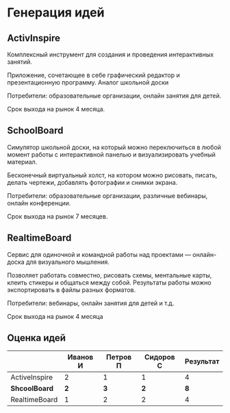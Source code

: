 # Генерация идей
## ActivInspire
Комплексный инструмент для создания и проведения интерактивных занятий.

Приложение, сочетающее в себе графический редактор и презентационную программу. Аналог школьной доски

Потребители: образовательные организации, онлайн занятия для детей.

Срок выхода на рынок 4 месяца.
## SchoolBoard
Симулятор школьной доски, на который можно переключиться в любой момент работы с интерактивной панелью и визуализировать учебный материал.

Бесконечный виртуальный холст, на котором можно рисовать, писать, делать чертежи, добавлять фотографии и снимки экрана.

Потребители: образовательные организации, различные вебинары, онлайн конференции.

Срок выхода на рынок 7 месяцев.
## RealtimeBoard
Сервис для одиночной и командной работы над проектами — онлайн-доска для визуального мышления. 

Позволяет работать совместно, рисовать схемы, ментальные карты, клеить стикеры и общаться между собой. Результаты работы можно экспортировать в файлы разных форматов.

Потребители: вебинары, онлайн занятия для детей и т.д.

Срок выхода на рынок 4 месяца
## Оценка идей

|        | Иванов И | Петров П | Сидоров С     | Результат |
| ------ | ------ | ------- | ------------ | --------- |
| ActiveInspire | 2 | 1 | 1 | 4 |
| **ShcoolBoard** | **2** | **3** | **2** | **8** |
| RealtimeBoard | 1 | 2 | 2 | 4 |

